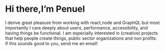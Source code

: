  <h1> Hi there,I’m Penuel</h1> 
<P>I derive great pleasure from working with react,node and GraphQL but most importantly I care deeply about users, performance, accessibility, and having things be functional. I am especially interested in (creative) projects that help people create things, public sector organizations and non profits. If this sounds good to you, send me an email!



 



<!--
**PenuelCodes/PenuelCodes** is a ✨ _special_ ✨ repository because its `README.md` (this file) appears on your GitHub profile.

Here are some ideas to get you started:

- 🔭 I’m currently working on ...
- 🌱 I’m currently learning ...
- 👯 I’m looking to collaborate on ...
- 🤔 I’m looking for help with ...
- 💬 Ask me about ...
- 📫 How to reach me: ...
- 😄 Pronouns: ...
- ⚡ Fun fact: ...
-->

